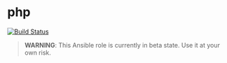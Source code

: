 # php

[![Build Status](https://drone.owncloud.com/api/badges/ansible/php/status.svg)](https://drone.owncloud.com/ansible/php)

> **WARNING**: This Ansible role is currently in beta state. Use it at your own risk.

